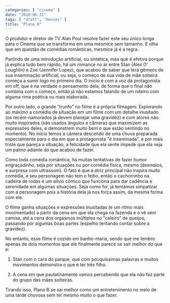 ```yaml
---
categories: [ "cinema" ]
date: "2010-06-11"
tags: [ "draft", "movies" ]
title: "Plano B"
---
```

O produtor e diretor de TV Alan Poul resolve fazer este seu único longa
para o Cinema que se transforma em uma mesmice sem tamanho. E olha que
em questão de comédias românticas, mesmice já é a regra.

Partindo de uma introdução artificial, ou sintética, mas que é
efetiva porque já explica tudo bem rápido, há um romance no ar entre
Stan (Alex O' Loughlin) e Zoe (Jennifer Lopez), que acabou de saber que
terá gêmeos de sua inseminação artificial, ou seja, o começo de sua
vida de mãe solteira começa a sumir logo no primeiro dia. O início é
com a voz da protagonista em off, que é na verdade o pensamento dela,
de forma que o final não combina com o começo, então já não estamos
falando de um roteiro com alguma rima poética ou mais elaborada.

Por outro lado, o grande "trunfo" no filme é a própria
filmagem. Explorando ao máximo a comédia de situação em um filme
com um detalhe inusitado (os recém-namorados já devem planejar uma
gravidez) e com atores não muito inspirados (são usados ângulos e
câmeras que maximizem as expressões deles, e demonstrem muito bem o
que estão sentindo no momento). No início temos a câmera descendo de
uma chuva preparada especialmente para o dia em que a protagonista "é
inseminada", e por mais triste que pareça a situação, a felicidade que
ela sente impede que ela veja um palmo adiante do que acabou de fazer.

Como toda comédia romântica, há muitas tentativas de fazer humor
engraçadinho, seja por situações ou por comédia física, mesmo
(desmaios, e surpresa com ultrassom). O fato é que a atriz principal
não inspira muito comédia, e seu personagem não tem o feitio, então
o cachorrinho na cadeira de rodas é um alívio cômico que funciona
para dar cadência e serenidade em algumas situações. Seja como for,
já tentamos simpatizar com a personagem pois a história dela já nos
força assim, da mesma forma com ele.

O filme ganha situações e expressões inusitadas (e um ritmo mais
movimentado) a partir da cena em que ela chega na fazenda e o vê sem
camisa, até a cena dos orgasmos múltiplos no "celeiro" de queijos,
passando por algumas boas partes (espelho tentando contar sobre a
gravidez).

No entanto, esse filme é cozido em banho-maria, sendo que me lembro
apenas de dois momentos que ele finalmente parece se sair melhor do que
é:

1. Stan com o cara do parque, que com pouquíssimas palavras e muitos
movimentos demonstra o que é ter três filho.

2. A cena em que paulatinamente vamos percebendo que ela não faz parte
do grupo das mães solteiras.

Tirando isso, Plano B se sai melhor como um entretenimento no meio de
uma tarde chuvosa sem ter mesmo muito o que fazer.
